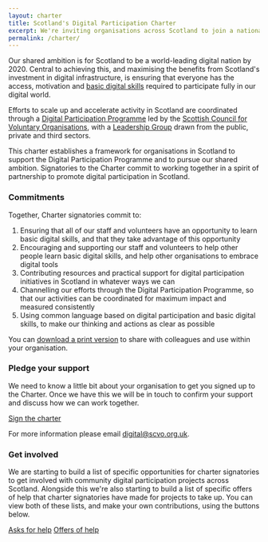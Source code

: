 ```yaml
---
layout: charter
title: Scotland's Digital Participation Charter
excerpt: We're inviting organisations across Scotland to join a national movement to promote digital participation and basic online skills.
permalink: /charter/
---
```


Our shared ambition is for Scotland to be a world-leading digital nation by 2020. Central to achieving this, and maximising the benefits from Scotland's investment in digital infrastructure, is ensuring that everyone has the access, motivation and [basic digital skills](http://www.go-on.co.uk/basic-digital-skills/) required to participate fully in our digital world.

Efforts to scale up and accelerate activity in Scotland are coordinated through a [Digital Participation Programme](/) led by the [Scottish Council for Voluntary Organisations](http://www.scvo.org.uk), with a [Leadership Group](/about/#leadership-group) drawn from the public, private and third sectors.

This charter establishes a framework for organisations in Scotland to support the Digital Participation Programme and to pursue our shared ambition. Signatories to the Charter commit to working together in a spirit of partnership to promote digital participation in Scotland.

### Commitments

Together, Charter signatories commit to:

1. Ensuring that all of our staff and volunteers have an opportunity to learn basic digital skills, and that they take advantage of this opportunity
2. Encouraging and supporting our staff and volunteers to help other people learn basic digital skills, and help other organisations to embrace digital tools
3. Contributing resources and practical support for digital participation initiatives in Scotland in whatever ways we can
4. Channelling our efforts through the Digital Participation Programme, so that our activities can be coordinated for maximum impact and measured consistently
5. Using common language based on digital participation and basic digital skills, to make our thinking and actions as clear as possible

You can [download a print version](/images/DigiParticip-Charter-A4.pdf) to share with colleagues and use within your organisation.

### Pledge your support

We need to know a little bit about your organisation to get you signed up to the Charter. Once we have this we will be in touch to confirm your support and discuss how we can work together.

<a href="/charter/apply/" class="btn btn-primary btn-lg">Sign the charter</a>

For more information please email [digital@scvo.org.uk](mailto:digital@scvo.org.uk).

### Get involved

We are starting to build a list of specific opportunities for charter signatories to get involved with community digital participation projects across Scotland. Alongside this we're also starting to build a list of specific offers of help that charter signatories have made for projects to take up. You can view both of these lists, and make your own contributions, using the buttons below.

<a href="/charter/asks/" class="btn btn-primary btn-lg">Asks for help</a> <a href="/charter/offers/" class="btn btn-primary btn-lg">Offers of help</a>
